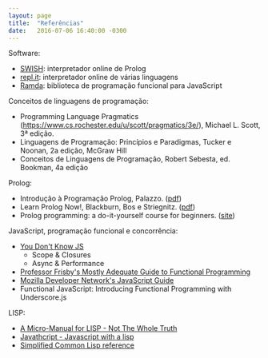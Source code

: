 ```yaml
---
layout: page
title:  "Referências"
date:   2016-07-06 16:40:00 -0300
---
```


Software:

- [SWISH](http://swish.swi-prolog.org/): interpretador online de Prolog
- [repl.it](https://repl.it/languages): interpretador online de várias linguagens
- [Ramda](http://ramdajs.com/): biblioteca de programação funcional para JavaScript

Conceitos de linguagens de programação:

- Programming Language Pragmatics (https://www.cs.rochester.edu/u/scott/pragmatics/3e/), Michael L. Scott, 3ª edição.
- Linguagens de Programação: Princípios e Paradigmas, Tucker e Noonan, 2a edição, McGraw Hill
- Conceitos de Linguagens de Programação, Robert Sebesta, ed. Bookman, 4a edição

Prolog:

- Introdução à Programação Prolog, Palazzo. ([pdf](http://disciplinas.dcc.ufba.br/pub/MATA56/20092/prolog-palazzo.pdf))
- Learn Prolog Now!, Blackburn, Bos e Striegnitz. ([pdf](http://www.dis.uniroma1.it/~gemignani/documents/lucia/LearnPrologNow.pdf))
- Prolog programming: a do-it-yourself course for beginners. ([site](http://cs.union.edu/~striegnk/courses/esslli04prolog/))

JavaScript, programação funcional e concorrência:

- [You Don't Know JS](https://github.com/getify/You-Dont-Know-JS)
    - Scope & Closures
    - Async & Performance
- [Professor Frisby's Mostly Adequate Guide to Functional Programming](https://drboolean.gitbooks.io/mostly-adequate-guide/content/)
- [Mozilla Developer Network's JavaScript Guide](https://developer.mozilla.org/en-US/docs/Web/JavaScript/Guide)
- Functional JavaScript: Introducing Functional Programming with Underscore.js

LISP:

- [A Micro-Manual for LISP - Not The Whole Truth](https://www.scribd.com/document/54050141/Micro-Manual-LISP)
- [Javathcript - Javascript with a lisp](http://kybernetikos.github.io/Javathcript/)
- [Simplified Common Lisp reference](http://www.jtra.cz/stuff/lisp/sclr/index.html)


